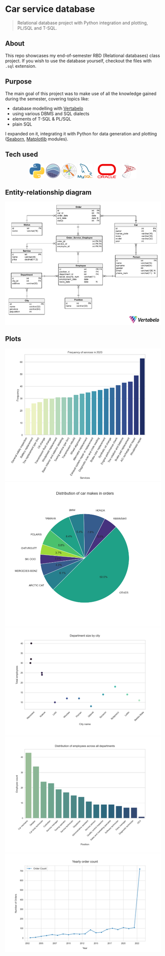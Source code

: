 # Car service database

> Relational database project with Python integration and plotting, PL/SQL and T-SQL.

## About
This repo showcases my end-of-semester RBD (Relational databases) class project.
If you wish to use the database yourself, checkout the files with `.sql` extension.

## Purpose
The main goal of this project was to make use of all the knowledge gained during the semester, covering topics like:

- database modelling with [Vertabelo](https://vertabelo.com/)
- using various DBMS and SQL dialects
- elements of T-SQL & PL/SQL
- plain SQL

I expanded on it, integrating it with Python for data generation and plotting ([Seaborn](https://seaborn.pydata.org/), [Matplotlib](https://matplotlib.org/) modules).

## Tech used

<p align="center">
    <img src="res/python-logo.png" alt="python" width="48" height="48">
    <img src="res/seaborn-logo.png" alt="seaborn" width="48" height="48">
    <img src="res/matplotlib-logo.png" alt="matplotlib" width="48" height="48">
    <img src="res/mysql-logo.png" alt="mysql" width="48" height="48">
    <img src="res/oracle-logo.png" alt="oracle" height="48">
    <img src="res/mssqlserver-logo.webp" alt ="mssqlserver" width="48" height="48">
</p>

## Entity-relationship diagram
![](res/entity-relationship-diagram.png)

## Plots
![](res/2023_service_frequency.png)
![](res/car_makes_orders.png)
![](res/dept_sizes_by_city.png)
![](res/emp_pos_distribution.png)
![](res/yearly_order_count.png)
